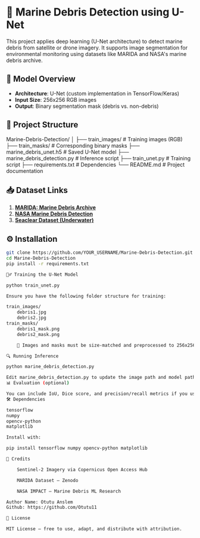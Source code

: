 # 🌊 Marine Debris Detection using U-Net

This project applies deep learning (U-Net architecture) to detect marine debris from satellite or drone imagery. It supports image segmentation for environmental monitoring using datasets like MARIDA and NASA's marine debris archive.

## 🧠 Model Overview

- **Architecture**: U-Net (custom implementation in TensorFlow/Keras)
- **Input Size**: 256x256 RGB images
- **Output**: Binary segmentation mask (debris vs. non-debris)

## 📂 Project Structure

Marine-Debris-Detection/
│
├── train_images/ # Training images (RGB)
├── train_masks/ # Corresponding binary masks
├── marine_debris_unet.h5 # Saved U-Net model
├── marine_debris_detection.py # Inference script
├── train_unet.py # Training script
├── requirements.txt # Dependencies
└── README.md # Project documentation


## 📥 Dataset Links

1. **[MARIDA: Marine Debris Archive](https://doi.org/10.5281/zenodo.5151941)**
2. **[NASA Marine Debris Detection](https://github.com/NASA-IMPACT/marine_debris_ML)**
3. **[Seaclear Dataset (Underwater)](https://www.nature.com/articles/s41597-024-03759-2)**

## ⚙️ Installation

```bash
git clone https://github.com/YOUR_USERNAME/Marine-Debris-Detection.git
cd Marine-Debris-Detection
pip install -r requirements.txt

🏋️‍♂️ Training the U-Net Model

python train_unet.py

Ensure you have the following folder structure for training:

train_images/
    debris1.jpg
    debris2.jpg
train_masks/
    debris1_mask.png
    debris2_mask.png

    📌 Images and masks must be size-matched and preprocessed to 256x256.

🔍 Running Inference

python marine_debris_detection.py

Edit marine_debris_detection.py to update the image path and model path before running.
📊 Evaluation (optional)

You can include IoU, Dice score, and precision/recall metrics if you use additional evaluation scripts.
🛠 Dependencies

tensorflow
numpy
opencv-python
matplotlib

Install with:

pip install tensorflow numpy opencv-python matplotlib

🙌 Credits

    Sentinel-2 Imagery via Copernicus Open Access Hub

    MARIDA Dataset – Zenodo

    NASA IMPACT – Marine Debris ML Research

Author Name: Otutu Anslem
Github: https://github.com/Otutu11

📜 License

MIT License – free to use, adapt, and distribute with attribution.


